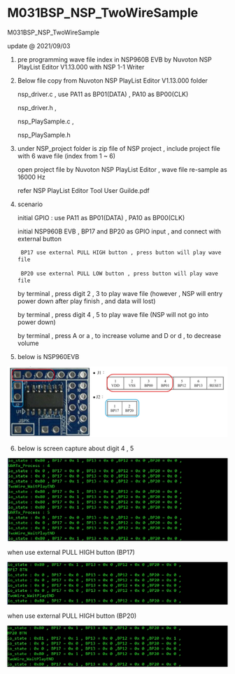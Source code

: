 # M031BSP_NSP_TwoWireSample
 M031BSP_NSP_TwoWireSample


update @ 2021/09/03

1. pre programming wave file index in NSP960B EVB by Nuvoton NSP PlayList Editor V1.13.000 with NSP 1-1 Writer

2. Below file copy from Nuvoton NSP PlayList Editor V1.13.000 folder

	nsp_driver.c , use PA11 as BP01(DATA) , PA10 as BP00(CLK)
	
	nsp_driver.h  ,
	
	nsp_PlaySample.c , 
	
	nsp_PlaySample.h 

3. under NSP_project folder is zip file of NSP project , include project file with 6 wave file (index from 1 ~ 6) 

	open project file by Nuvoton NSP PlayList Editor , wave file re-sample as 16000 Hz 

	refer NSP PlayList Editor Tool User Guilde.pdf


4. scenario 

	initial GPIO : use PA11 as BP01(DATA) , PA10 as BP00(CLK) 
	
	initial NSP960B EVB , BP17 and BP20 as GPIO input , and connect with external button 
		
		BP17 use external PULL HIGH button , press button will play wave file
		
		BP20 use external PULL LOW button , press button will play wave file
	
	by terminal , press digit 2 , 3 to play wave file (however , NSP will entry power down after play finish , and data will lost)
	
	by terminal , press digit 4 , 5 to play wave file (NSP will not go into power down)
	
	by terminal , press A or a , to increase volume and D or d , to decrease volume
	

5. below is NSP960EVB

![image](https://github.com/released/M031BSP_NSP_TwoWireSample/blob/main/NSP960_EVB.jpg)


6. below is screen capture about digit 4 , 5

![image](https://github.com/released/M031BSP_NSP_TwoWireSample/blob/main/DIGIT_4_5.jpg)

when use external PULL HIGH button (BP17) 

![image](https://github.com/released/M031BSP_NSP_TwoWireSample/blob/main/BP17_IO.jpg)

when use external PULL HIGH button (BP20) 

![image](https://github.com/released/M031BSP_NSP_TwoWireSample/blob/main/BP20_IO.jpg)

